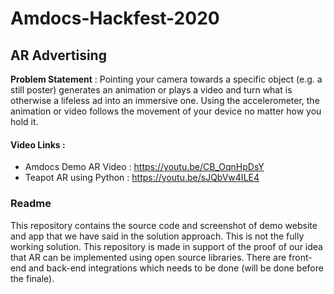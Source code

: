 # Amdocs-Hackfest-2020
## AR Advertising

**Problem Statement** : Pointing your camera towards a specific object (e.g. a still poster) generates an animation or plays a video and turn what is otherwise a lifeless ad into an immersive one. Using the accelerometer, the animation or video follows the movement of your device no matter how you hold it.

#### Video Links : 
- Amdocs Demo AR Video : https://youtu.be/CB_OqnHpDsY
- Teapot AR using Python : https://youtu.be/sJQbVw4ILE4

### Readme

This repository contains the source code and screenshot of demo website and app that we have said in the solution approach. This is not the fully working solution. This repository is made in support of the proof of our idea that AR can be implemented using open source libraries. There are front-end and back-end integrations which needs to be done (will be done before the finale).
